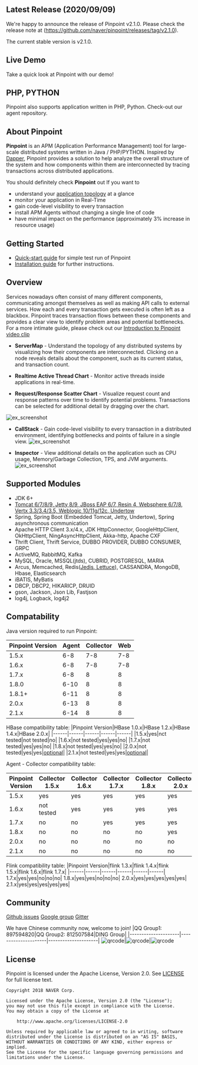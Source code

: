 ## Latest Release (2020/09/09)
We're happy to announce the release of Pinpoint v2.1.0. Please check the release note at (https://github.com/naver/pinpoint/releases/tag/v2.1.0).

The current stable version is v2.1.0.

## Live Demo
Take a quick look at Pinpoint with our demo!

## PHP, PYTHON
Pinpoint also supports application written in PHP, Python. Check-out our agent repository.

## About Pinpoint

**Pinpoint** is an APM (Application Performance Management) tool for large-scale distributed systems written in Java / PHP/PYTHON. Inspired by [Dapper](https://www.naver.com/), Pinpoint provides a solution to help analyze the overall structure of the system and how components within them are interconnected by tracing transactions across distributed applications.

You should definitely check **Pinpoint** out If you want to

* understand your [application topology](https://www.naver.com/) at a glance
* monitor your application in Real-Time
* gain code-level visibility to every transaction
* install APM Agents without changing a single line of code
* have minimal impact on the performance (approximately 3% increase in resource usage)

## Getting Started

* [Quick-start guide](https://www.naver.com/) for simple test run of Pinpoint
* [Installation guide](https://www.naver.com/) for further instructions.

## Overview

Services nowadays often consist of many different components, communicating amongst themselves as well as making API calls to external services. How each and every transaction gets executed is often left as a blackbox. Pinpoint traces transaction flows between these components and provides a clear view to identify problem areas and potential bottlenecks.
For a more intimate guide, please check out our [Introduction to Pinpoint video clip](https://www.naver.com/)

* **ServerMap** - Understand the topology of any distributed systems by visualizing how their components are interconnected. Clicking on a node reveals details about the component, such as its current status, and transaction count.

* **Realtime Active Thread Chart** - Monitor active threads inside applications in real-time.

* **Request/Response Scatter Chart** - Visualize request count and response patterns over time to identify potential problems. Transactions can be selected for additional detail by dragging over the chart.

![ex_screenshot](https://github.com/naver/pinpoint/blob/master/doc/images/ss_server-map.png)

* **CallStack** - Gain code-level visibility to every transaction in a distributed environment, identifying bottlenecks and points of failure in a single view.
![ex_screenshot](https://github.com/naver/pinpoint/blob/master/doc/images/ss_call-stack.png)

* **Inspector** - View additional details on the application such as CPU usage, Memory/Garbage Collection, TPS, and JVM arguments.
![ex_screenshot](https://github.com/naver/pinpoint/blob/master/doc/images/ss_inspector.png)

## Supported Modules

* JDK 6+
* [Tomcat 6/7/8/9, Jetty 8/9, JBoss EAP 6/7, Resin 4, Websphere 6/7/8, Vertx 3.3/3.4/3.5, Weblogic 10/11g/12c, Undertow](www.naver.com)
* Spring, Spring Boot (Embedded Tomcat, Jetty, Undertow), Spring asynchronous communication
* Apache HTTP Client 3.x/4.x, JDK HttpConnector, GoogleHttpClient, OkHttpClient, NingAsyncHttpClient, Akka-http, Apache CXF
* Thrift Client, Thrift Service, DUBBO PROVIDER, DUBBO CONSUMER, GRPC
* ActiveMQ, RabbitMQ, Kafka
* MySQL, Oracle, MSSQL(jtds), CUBRID, POSTGRESQL, MARIA
* Arcus, Memcached, Redis([Jedis, Lettuce](www.naver.com)), CASSANDRA, MongoDB, Hbase, Elasticsearch
* iBATIS, MyBatis
* DBCP, DBCP2, HIKARICP, DRUID
* gson, Jackson, Json Lib, Fastjson
* log4j, Logback, log4j2

## Compatability

Java version required to run Pinpoint:

|Pinpoint Version|Agent|Collector|Web|
|------|---|---|---|
|1.5.x|6-8|7-8|7-8|
|1.6.x|6-8|7-8|7-8|
|1.7.x|6-8|8|8|
|1.8.0|6-10|8|8|
|1.8.1+|6-11|8|8|
|2.0.x|6-13|8|8|
|2.1.x|6-14|8|8|

HBase compatibility table:
|Pinpoint Version|HBase 1.0.x|HBase 1.2.x|HBase 1.4.x|HBase 2.0.x|
|------|------|------|------|------|
|1.5.x|yes|nct tested|not tested|no|
|1.6.x|not tested|yes|yes|no|
|1.7.x|not tested|yes|yes|no|
|1.8.x|not tested|yes|yes|no|
|2.0.x|not tested|yes|yes|[optional](www.naver.com)|
|2.1.x|not tested|yes|yes|[optional](www.naver.com)|

Agent - Collector compatibility table:

|Pinpoint Version|Collector 1.5.x|Collector 1.6.x|Collector 1.7.x|Collector 1.8.x|Collector 2.0.x|Collector 2.1.x|
|------|------|------|------|------|------|------|
|1.5.x|yes|yes|yes|yes|yes|yes|
|1.6.x|not tested|yes|yes|yes|yes|yes|
|1.7.x|no|no|yes|yes|yes|yes|
|1.8.x|no|no|no|no|yes|yes|
|2.0.x|no|no|no|no|no|yes|
|2.1.x|no|no|no|no|no|no|

Flink compatibility table:
|Pinpoint Version|flink 1.3.x|flink 1.4.x|flink 1.5.x|flink 1.6.x|flink 1.7.x|
|------|------|------|------|------|------|
1.7.x|yes|yes|no|no|no|
1.8.x|yes|yes|no|no|no|
2.0.x|yes|yes|yes|yes|yes|
2.1.x|yes|yes|yes|yes|yes|

## Community

[Github issues](www.naver.com)
[Google group](www.naver.com)
[Gitter](www.naver.com)

We have Chinese community now, welcome to join!
|QQ Group1: 897594820|QQ Group2: 812507584|DING Group|
|---------------------|---------------------|---------------------|
![qrcode](https://github.com/naver/pinpoint/blob/master/doc/images/NAVERPinpoint.png)|![qrcode](https://github.com/naver/pinpoint/blob/master/doc/images/NAVERPinpoint2.png)|![qrcode](https://github.com/naver/pinpoint/blob/master/doc/images/NaverPinpoint%E4%BA%A4%E6%B5%81%E7%BE%A4-DING.jpg)

## License
Pinpoint is licensed under the Apache License, Version 2.0. See [LICENSE](www.naver.com) for full license text.

```
Copyright 2018 NAVER Corp.

Licensed under the Apache License, Version 2.0 (the "License");
you may not use this file except in compliance with the License.
You may obtain a copy of the License at

    http://www.apache.org/licenses/LICENSE-2.0

Unless required by applicable law or agreed to in writing, software
distributed under the License is distributed on an "AS IS" BASIS,
WITHOUT WARRANTIES OR CONDITIONS OF ANY KIND, either express or implied.
See the License for the specific language governing permissions and
limitations under the License.
```


